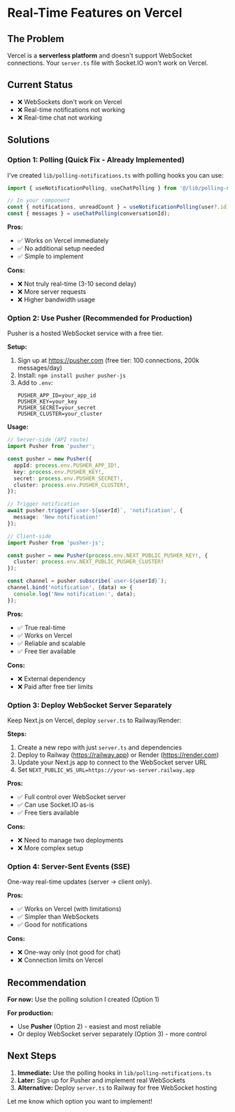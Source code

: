 # Real-Time Features on Vercel

## The Problem
Vercel is a **serverless platform** and doesn't support WebSocket connections. Your `server.ts` file with Socket.IO won't work on Vercel.

## Current Status
- ❌ WebSockets don't work on Vercel
- ❌ Real-time notifications not working
- ❌ Real-time chat not working

## Solutions

### Option 1: Polling (Quick Fix - Already Implemented)

I've created `lib/polling-notifications.ts` with polling hooks you can use:

```typescript
import { useNotificationPolling, useChatPolling } from '@/lib/polling-notifications';

// In your component
const { notifications, unreadCount } = useNotificationPolling(user?.id);
const { messages } = useChatPolling(conversationId);
```

**Pros:**
- ✅ Works on Vercel immediately
- ✅ No additional setup needed
- ✅ Simple to implement

**Cons:**
- ❌ Not truly real-time (3-10 second delay)
- ❌ More server requests
- ❌ Higher bandwidth usage

### Option 2: Use Pusher (Recommended for Production)

Pusher is a hosted WebSocket service with a free tier.

**Setup:**
1. Sign up at https://pusher.com (free tier: 100 connections, 200k messages/day)
2. Install: `npm install pusher pusher-js`
3. Add to `.env`:
   ```
   PUSHER_APP_ID=your_app_id
   PUSHER_KEY=your_key
   PUSHER_SECRET=your_secret
   PUSHER_CLUSTER=your_cluster
   ```

**Usage:**
```typescript
// Server-side (API route)
import Pusher from 'pusher';

const pusher = new Pusher({
  appId: process.env.PUSHER_APP_ID!,
  key: process.env.PUSHER_KEY!,
  secret: process.env.PUSHER_SECRET!,
  cluster: process.env.PUSHER_CLUSTER!,
});

// Trigger notification
await pusher.trigger(`user-${userId}`, 'notification', {
  message: 'New notification!'
});

// Client-side
import Pusher from 'pusher-js';

const pusher = new Pusher(process.env.NEXT_PUBLIC_PUSHER_KEY!, {
  cluster: process.env.NEXT_PUBLIC_PUSHER_CLUSTER!
});

const channel = pusher.subscribe(`user-${userId}`);
channel.bind('notification', (data) => {
  console.log('New notification:', data);
});
```

**Pros:**
- ✅ True real-time
- ✅ Works on Vercel
- ✅ Reliable and scalable
- ✅ Free tier available

**Cons:**
- ❌ External dependency
- ❌ Paid after free tier limits

### Option 3: Deploy WebSocket Server Separately

Keep Next.js on Vercel, deploy `server.ts` to Railway/Render:

**Steps:**
1. Create a new repo with just `server.ts` and dependencies
2. Deploy to Railway (https://railway.app) or Render (https://render.com)
3. Update your Next.js app to connect to the WebSocket server URL
4. Set `NEXT_PUBLIC_WS_URL=https://your-ws-server.railway.app`

**Pros:**
- ✅ Full control over WebSocket server
- ✅ Can use Socket.IO as-is
- ✅ Free tiers available

**Cons:**
- ❌ Need to manage two deployments
- ❌ More complex setup

### Option 4: Server-Sent Events (SSE)

One-way real-time updates (server → client only).

**Pros:**
- ✅ Works on Vercel (with limitations)
- ✅ Simpler than WebSockets
- ✅ Good for notifications

**Cons:**
- ❌ One-way only (not good for chat)
- ❌ Connection limits on Vercel

## Recommendation

**For now:** Use the polling solution I created (Option 1)

**For production:** 
- Use **Pusher** (Option 2) - easiest and most reliable
- Or deploy WebSocket server separately (Option 3) - more control

## Next Steps

1. **Immediate:** Use the polling hooks in `lib/polling-notifications.ts`
2. **Later:** Sign up for Pusher and implement real WebSockets
3. **Alternative:** Deploy `server.ts` to Railway for free WebSocket hosting

Let me know which option you want to implement!
